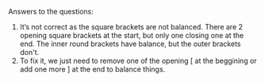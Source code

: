 Answers to the questions:
1. It’s not correct as the square brackets are not balanced. There are 2 opening square brackets at the start, but only one closing one at the end. The inner round brackets have balance, but the outer brackets don't.
2. To fix it, we just need to remove one of the opening [ at the beggining or add one more ] at the end to balance things.

